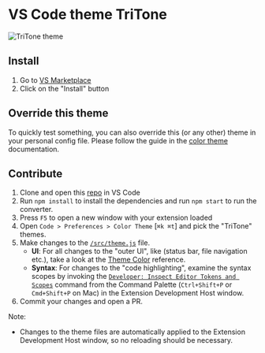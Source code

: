 # VS Code theme TriTone

![TriTone theme](https://user-images.githubusercontent.com/378023/80668639-595e9e00-8add-11ea-8673-4a481cc7e2dd.png)

## Install

1. Go to [VS Marketplace](https://marketplace.visualstudio.com/)
2. Click on the "Install" button

## Override this theme

To quickly test something, you can also override this (or any other) theme in your personal config file. Please follow the guide in the [color theme](https://code.visualstudio.com/api/extension-guides/color-theme) documentation.

## Contribute

1. Clone and open this [repo](https://github.com/simurai/vscode-tritone) in VS Code
2. Run `npm install` to install the dependencies and run `npm start` to run the converter.
3. Press `F5` to open a new window with your extension loaded
4. Open `Code > Preferences > Color Theme` [`⌘k ⌘t`] and pick the "TriTone" themes.
5. Make changes to the [`/src/theme.js`](https://github.com/simurai/vscode-tritone/blob/master/src/theme.js) file.
    - **UI**: For all changes to the "outer UI", like (status bar, file navigation etc.), take a look at the [Theme Color](https://code.visualstudio.com/api/references/theme-color) reference.
    - **Syntax**: For changes to the "code highlighting", examine the syntax scopes by invoking the [`Developer: Inspect Editor Tokens and Scopes`](https://code.visualstudio.com/api/language-extensions/syntax-highlight-guide#scope-inspector) command from the Command Palette (`Ctrl+Shift+P` or `Cmd+Shift+P` on Mac) in the Extension Development Host window.
6. Commit your changes and open a PR.

Note:

- Changes to the theme files are automatically applied to the Extension Development Host window, so no reloading should be necessary.

